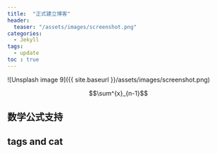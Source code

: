 ```yaml
---
title:  "正式建立博客"
header:
  teaser: "/assets/images/screenshot.png"
categories: 
  - Jekyll
tags:
  - update
toc : true
---
```



![Unsplash image 9]({{ site.baseurl }}/assets/images/screenshot.png)

$$\sum^{x}_{n-1}$$


## 数学公式支持


## tags and cat



